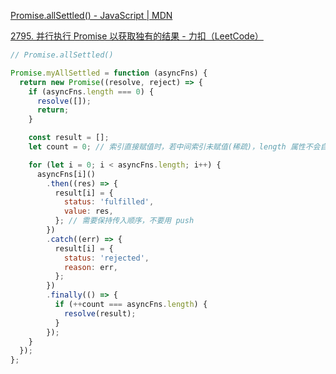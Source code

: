 [Promise.allSettled() - JavaScript | MDN](https://developer.mozilla.org/zh-CN/docs/Web/JavaScript/Reference/Global_Objects/Promise/allSettled)

[2795. 并行执行 Promise 以获取独有的结果 - 力扣（LeetCode）](https://leetcode.cn/problems/parallel-execution-of-promises-for-individual-results-retrieval/description/)



```javascript
// Promise.allSettled()

Promise.myAllSettled = function (asyncFns) {
  return new Promise((resolve, reject) => {
    if (asyncFns.length === 0) {
      resolve([]);
      return;
    }

    const result = [];
    let count = 0; // 索引直接赋值时，若中间索引未赋值(‌稀疏)，length 属性不会自动更新

    for (let i = 0; i < asyncFns.length; i++) {
      asyncFns[i]()
        .then((res) => {
          result[i] = {
            status: 'fulfilled',
            value: res,
          }; // 需要保持传入顺序，不要用 push
        })
        .catch((err) => {
          result[i] = {
            status: 'rejected',
            reason: err,
          };
        })
        .finally(() => {
          if (++count === asyncFns.length) {
            resolve(result);
          }
        });
    }
  });
};
```

